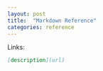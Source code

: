 ```yaml
---
layout: post
title:  "Markdown Reference"
categories: reference
---
```


Links:

``` markdown
[description](url)
```
